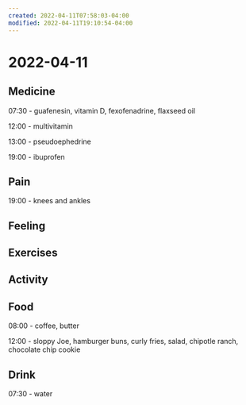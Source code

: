 ```yaml
---
created: 2022-04-11T07:58:03-04:00
modified: 2022-04-11T19:10:54-04:00
---
```


# 2022-04-11

## Medicine

07:30 - guafenesin, vitamin D, fexofenadrine, flaxseed oil

12:00 - multivitamin

13:00 - pseudoephedrine

19:00 - ibuprofen

## Pain

19:00 - knees and ankles


## Feeling


## Exercises


## Activity


## Food

08:00 - coffee, butter

12:00 - sloppy Joe, hamburger buns, curly fries, salad, chipotle ranch, chocolate chip cookie


## Drink

07:30 - water

